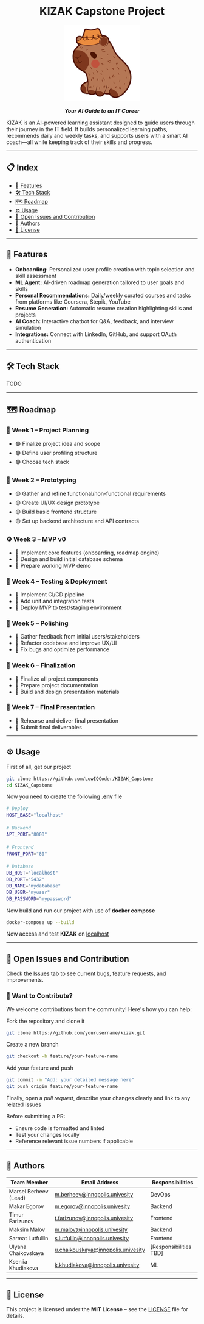 <div align="center">

# KIZAK Capstone Project

</div>


<p align="center">
    <img src="assets/logo.png" alt="KIZAK Logo" width="200"/>
</p>

<div align="center">

***Your AI Guide to an IT Career***

</div>


KIZAK is an AI-powered learning assistant designed to guide users through their journey in the IT field. It builds personalized learning paths, recommends daily and weekly tasks, and supports users with a smart AI coach—all while keeping track of their skills and progress.

---

## 📋 Index

- [🚀 Features](#🚀-features)  
- [🛠️ Tech Stack](#🛠️-tech-stack)  
- [🗺️ Roadmap](#🗺️-roadmap)  
- [⚙️ Usage](#usage)  
- [🐞 Open Issues and Contribution](#open-issues-and-contribution)  
- [👥 Authors](#authors)  
- [📄 License](#license)  

---

## 🚀 Features

- **Onboarding:** Personalized user profile creation with topic selection and skill assessment  
- **ML Agent:** AI-driven roadmap generation tailored to user goals and skills  
- **Personal Recommendations:** Daily/weekly curated courses and tasks from platforms like Coursera, Stepik, YouTube  
- **Resume Generation:** Automatic resume creation highlighting skills and projects  
- **AI Coach:** Interactive chatbot for Q&A, feedback, and interview simulation  
- **Integrations:** Connect with LinkedIn, GitHub, and support OAuth authentication  

---

## 🛠️ Tech Stack
TODO 

---

## 🗺️ Roadmap

### 🧠 Week 1 – Project Planning
- 🟢 Finalize project idea and scope
- 🟢 Define user profiling structure
- 🟢 Choose tech stack

### 🧪 Week 2 – Prototyping
- 🟡 Gather and refine functional/non-functional requirements
- 🟡 Create UI/UX design prototype
- 🟡 Build basic frontend structure
- 🟡 Set up backend architecture and API contracts

### ⚙️ Week 3 – MVP v0
- 🔴 Implement core features (onboarding, roadmap engine)
- 🔴 Design and build initial database schema
- 🔴 Prepare working MVP demo

### 🧪 Week 4 – Testing & Deployment
- 🔴 Implement CI/CD pipeline
- 🔴 Add unit and integration tests
- 🔴 Deploy MVP to test/staging environment

### 🎨 Week 5 – Polishing
- 🔴 Gather feedback from initial users/stakeholders
- 🔴 Refactor codebase and improve UX/UI
- 🔴 Fix bugs and optimize performance

### 🧾 Week 6 – Finalization
- 🔴 Finalize all project components
- 🔴 Prepare project documentation
- 🔴 Build and design presentation materials

### 🎤 Week 7 – Final Presentation
- 🔴 Rehearse and deliver final presentation
- 🔴 Submit final deliverables

---

## ⚙️ Usage

First of all, get our project

```bash
git clone https://github.com/LowIQCoder/KIZAK_Capstone
cd KIZAK_Capstone
```

Now you need to create the following **.env** file

```bash
# Deploy
HOST_BASE="localhost"

# Backend
API_PORT="8000"

# Frontend
FRONT_PORT="80"

# Database
DB_HOST="localhost"
DB_PORT="5432"
DB_NAME="mydatabase"
DB_USER="myuser"
DB_PASSWORD="mypassword"
```

Now build and run our project with use of **docker compose**

```bash
docker-compose up --build
```

Now access and test **KIZAK** on [localhost](http://localhost:80)

---

## 🐞 Open Issues and Contribution

Check the [Issues](https://github.com/yourusername/kizak/issues) tab to see current bugs, feature requests, and improvements.

### 👥 Want to Contribute?

We welcome contributions from the community! Here's how you can help:

Fork the repository and clone it
```bash
git clone https://github.com/yourusername/kizak.git
```

Create a new branch 
```bash
git checkout -b feature/your-feature-name
```
Add your feature and push
```bash
git commit -m "Add: your detailed message here"
git push origin feature/your-feature-name
```

Finally, open a *pull request*, describe your changes clearly and link to any related issues

Before submitting a PR:
* Ensure code is formatted and linted
* Test your changes locally
* Reference relevant issue numbers if applicable

---

## 👥 Authors

| Team Member           | Email Address                      | Responsibilities        |
|-----------------------|----------------------------------|-------------------------|
| Marsel Berheev (Lead) | m.berheev@innopolis.univesity    | DevOps                  |
| Makar Egorov          | m.egorov@innopolis.univesity     | Backend                 |
| Timur Farizunov       | t.farizunov@innopolis.univesity  | Frontend                |
| Maksim Malov          | m.malov@innopolis.univesity      | Backend                 |
| Sarmat Lutfullin      | s.lutfullin@innopolis.univesity  | Frontend                |
| Ulyana Chaikovskaya   | u.chaikouskaya@innopolis.univesity | [Responsibilities TBD] |
| Kseniia Khudiakova    | k.khudiakova@innopolis.univesity | ML                      |



---

## 📄 License

This project is licensed under the **MIT License** – see the [LICENSE](LICENSE) file for details.

